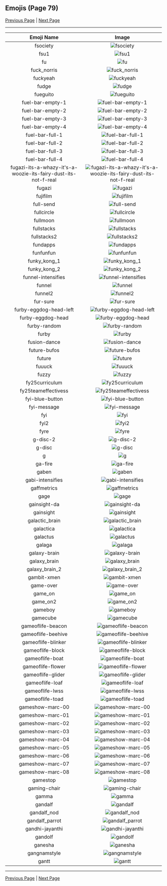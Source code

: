 
## Emojis (Page 79)

[Previous Page](/docs/hc/page-f-0078.md)
  | [Next Page](/docs/hc/page-g-0080.md)

<hr />

|Emoji Name|Image|
| :-: | :-: |
|fsociety| ![fsociety](/emojis/hc/fsociety.png)|
|fsu1| ![fsu1](/emojis/hc/fsu1.png)|
|fu| ![fu](/emojis/hc/fu.png)|
|fuck_norris| ![fuck_norris](/emojis/hc/fuck_norris.png)|
|fuckyeah| ![fuckyeah](/emojis/hc/fuckyeah.png)|
|fudge| ![fudge](/emojis/hc/fudge.jpg)|
|fueguito| ![fueguito](/emojis/hc/fueguito.png)|
|fuel-bar-empty-1| ![fuel-bar-empty-1](/emojis/hc/fuel-bar-empty-1.png)|
|fuel-bar-empty-2| ![fuel-bar-empty-2](/emojis/hc/fuel-bar-empty-2.png)|
|fuel-bar-empty-3| ![fuel-bar-empty-3](/emojis/hc/fuel-bar-empty-3.png)|
|fuel-bar-empty-4| ![fuel-bar-empty-4](/emojis/hc/fuel-bar-empty-4.png)|
|fuel-bar-full-1| ![fuel-bar-full-1](/emojis/hc/fuel-bar-full-1.png)|
|fuel-bar-full-2| ![fuel-bar-full-2](/emojis/hc/fuel-bar-full-2.png)|
|fuel-bar-full-3| ![fuel-bar-full-3](/emojis/hc/fuel-bar-full-3.png)|
|fuel-bar-full-4| ![fuel-bar-full-4](/emojis/hc/fuel-bar-full-4.png)|
|fugazi-its-a-whazy-it's-a-woozie-its-fairy-dust-its-not-f-real| ![fugazi-its-a-whazy-it's-a-woozie-its-fairy-dust-its-not-f-real](/emojis/hc/fugazi-its-a-whazy-it's-a-woozie-its-fairy-dust-its-not-f-real.png)|
|fugazi| ![fugazi](/emojis/hc/fugazi.png)|
|fujifilm| ![fujifilm](/emojis/hc/fujifilm.png)|
|full-send| ![full-send](/emojis/hc/full-send.jpg)|
|fullcircle| ![fullcircle](/emojis/hc/fullcircle.jpg)|
|fullmoon| ![fullmoon](/emojis/hc/fullmoon.png)|
|fullstacks| ![fullstacks](/emojis/hc/fullstacks.png)|
|fullstacks2| ![fullstacks2](/emojis/hc/fullstacks2.png)|
|fundapps| ![fundapps](/emojis/hc/fundapps.png)|
|funfunfun| ![funfunfun](/emojis/hc/funfunfun.png)|
|funky_kong_1| ![funky_kong_1](/emojis/hc/funky_kong_1.gif)|
|funky_kong_2| ![funky_kong_2](/emojis/hc/funky_kong_2.gif)|
|funnel-intensifies| ![funnel-intensifies](/emojis/hc/funnel-intensifies.gif)|
|funnel| ![funnel](/emojis/hc/funnel.png)|
|funnel2| ![funnel2](/emojis/hc/funnel2.png)|
|fur-sure| ![fur-sure](/emojis/hc/fur-sure.jpg)|
|furby-eggdog-head-left| ![furby-eggdog-head-left](/emojis/hc/furby-eggdog-head-left.png)|
|furby-eggdog-head| ![furby-eggdog-head](/emojis/hc/furby-eggdog-head.png)|
|furby-random| ![furby-random](/emojis/hc/furby-random.gif)|
|furby| ![furby](/emojis/hc/furby.gif)|
|fusion-dance| ![fusion-dance](/emojis/hc/fusion-dance.gif)|
|future-bufos| ![future-bufos](/emojis/hc/future-bufos.png)|
|future| ![future](/emojis/hc/future.png)|
|fuuuck| ![fuuuck](/emojis/hc/fuuuck.png)|
|fuzzy| ![fuzzy](/emojis/hc/fuzzy.png)|
|fy25curriculum| ![fy25curriculum](/emojis/hc/fy25curriculum.png)|
|fy25teameffectivess| ![fy25teameffectivess](/emojis/hc/fy25teameffectivess.png)|
|fyi-blue-button| ![fyi-blue-button](/emojis/hc/fyi-blue-button.png)|
|fyi-message| ![fyi-message](/emojis/hc/fyi-message.png)|
|fyi| ![fyi](/emojis/hc/fyi.png)|
|fyi2| ![fyi2](/emojis/hc/fyi2.png)|
|fyre| ![fyre](/emojis/hc/fyre.png)|
|g-disc-2| ![g-disc-2](/emojis/hc/g-disc-2.png)|
|g-disc| ![g-disc](/emojis/hc/g-disc.png)|
|g| ![g](/emojis/hc/g.png)|
|ga-fire| ![ga-fire](/emojis/hc/ga-fire.gif)|
|gaben| ![gaben](/emojis/hc/gaben.png)|
|gabi-intensifies| ![gabi-intensifies](/emojis/hc/gabi-intensifies.gif)|
|gaffmetrics| ![gaffmetrics](/emojis/hc/gaffmetrics.jpg)|
|gage| ![gage](/emojis/hc/gage.png)|
|gainsight-da| ![gainsight-da](/emojis/hc/gainsight-da.png)|
|gainsight| ![gainsight](/emojis/hc/gainsight.png)|
|galactic_brain| ![galactic_brain](/emojis/hc/galactic_brain.png)|
|galactica| ![galactica](/emojis/hc/galactica.png)|
|galactus| ![galactus](/emojis/hc/galactus.gif)|
|galaga| ![galaga](/emojis/hc/galaga.png)|
|galaxy-brain| ![galaxy-brain](/emojis/hc/galaxy-brain.png)|
|galaxy_brain| ![galaxy_brain](/emojis/hc/galaxy_brain.jpg)|
|galaxy_brain_2| ![galaxy_brain_2](/emojis/hc/galaxy_brain_2.png)|
|gambit-xmen| ![gambit-xmen](/emojis/hc/gambit-xmen.gif)|
|game-over| ![game-over](/emojis/hc/game-over.png)|
|game_on| ![game_on](/emojis/hc/game_on.jpg)|
|game_on2| ![game_on2](/emojis/hc/game_on2.jpg)|
|gameboy| ![gameboy](/emojis/hc/gameboy.gif)|
|gamecube| ![gamecube](/emojis/hc/gamecube.png)|
|gameoflife-beacon| ![gameoflife-beacon](/emojis/hc/gameoflife-beacon.gif)|
|gameoflife-beehive| ![gameoflife-beehive](/emojis/hc/gameoflife-beehive.png)|
|gameoflife-blinker| ![gameoflife-blinker](/emojis/hc/gameoflife-blinker.gif)|
|gameoflife-block| ![gameoflife-block](/emojis/hc/gameoflife-block.png)|
|gameoflife-boat| ![gameoflife-boat](/emojis/hc/gameoflife-boat.png)|
|gameoflife-flower| ![gameoflife-flower](/emojis/hc/gameoflife-flower.png)|
|gameoflife-glider| ![gameoflife-glider](/emojis/hc/gameoflife-glider.gif)|
|gameoflife-loaf| ![gameoflife-loaf](/emojis/hc/gameoflife-loaf.png)|
|gameoflife-lwss| ![gameoflife-lwss](/emojis/hc/gameoflife-lwss.gif)|
|gameoflife-toad| ![gameoflife-toad](/emojis/hc/gameoflife-toad.gif)|
|gameshow-marc-00| ![gameshow-marc-00](/emojis/hc/gameshow-marc-00.png)|
|gameshow-marc-01| ![gameshow-marc-01](/emojis/hc/gameshow-marc-01.png)|
|gameshow-marc-02| ![gameshow-marc-02](/emojis/hc/gameshow-marc-02.png)|
|gameshow-marc-03| ![gameshow-marc-03](/emojis/hc/gameshow-marc-03.png)|
|gameshow-marc-04| ![gameshow-marc-04](/emojis/hc/gameshow-marc-04.png)|
|gameshow-marc-05| ![gameshow-marc-05](/emojis/hc/gameshow-marc-05.png)|
|gameshow-marc-06| ![gameshow-marc-06](/emojis/hc/gameshow-marc-06.png)|
|gameshow-marc-07| ![gameshow-marc-07](/emojis/hc/gameshow-marc-07.png)|
|gameshow-marc-08| ![gameshow-marc-08](/emojis/hc/gameshow-marc-08.png)|
|gamestop| ![gamestop](/emojis/hc/gamestop.png)|
|gaming-chair| ![gaming-chair](/emojis/hc/gaming-chair.png)|
|gamma| ![gamma](/emojis/hc/gamma.png)|
|gandalf| ![gandalf](/emojis/hc/gandalf.png)|
|gandalf_nod| ![gandalf_nod](/emojis/hc/gandalf_nod.gif)|
|gandalf_parrot| ![gandalf_parrot](/emojis/hc/gandalf_parrot.gif)|
|gandhi-jayanthi| ![gandhi-jayanthi](/emojis/hc/gandhi-jayanthi.png)|
|gandolf| ![gandolf](/emojis/hc/gandolf.jpg)|
|ganesha| ![ganesha](/emojis/hc/ganesha.png)|
|gangnamstyle| ![gangnamstyle](/emojis/hc/gangnamstyle.gif)|
|gantt| ![gantt](/emojis/hc/gantt.png)|

<hr/>

[Previous Page](/docs/hc/page-f-0078.md)
  | [Next Page](/docs/hc/page-g-0080.md)